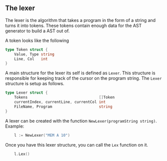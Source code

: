 ## The lexer

The lexer is the algorithm that takes a program in the form of a string and turns it into tokens. These tokens contain enough data for the AST generator to build a AST out of. 

A token looks like the following

```go
type Token struct {
	Value, Type string
	Line, Col   int
}
```

A main structure for the lexer its self is defined as `Lexer`. This structure is responsible for keeping track of the cursor on the program string. The `Lexer` structure is setup as follows.

```go
type Lexer struct {
	Tokens                                []Token
	currentIndex, currentLine, currentCol int
	FileName, Program                     string
}
```

A lexer can be created with the function `NewLexer(programString string)`.
Example:

```go
    l := NewLexer("MEM A 10")
```

Once you have this lexer structure, you can call the `Lex` function on it.
```go
    l.Lex()
```